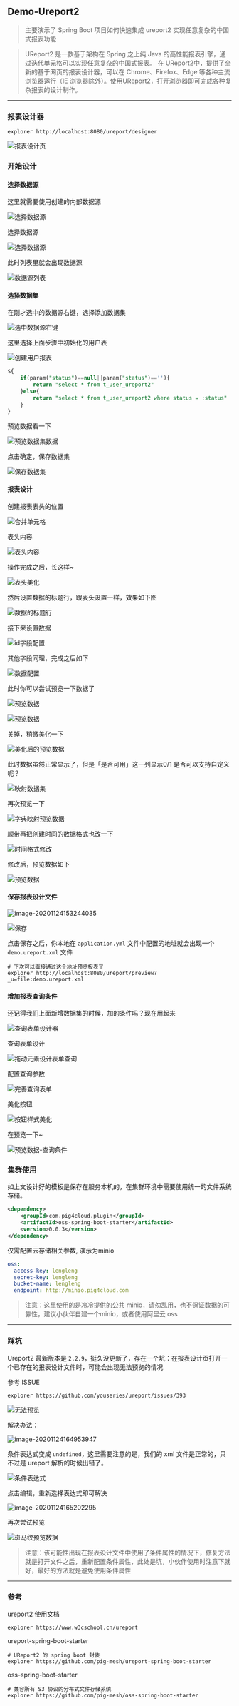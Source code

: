## Demo-Ureport2

> 主要演示了 Spring Boot 项目如何快速集成 ureport2 实现任意复杂的中国式报表功能

> UReport2 是一款基于架构在 Spring 之上纯 Java 的高性能报表引擎，通过迭代单元格可以实现任意复杂的中国式报表。 在
> UReport2中，提供了全新的基于网页的报表设计器，可以在 Chrome、Firefox、Edge 等各种主流浏览器运行（IE
> 浏览器除外）。使用UReport2，打开浏览器即可完成各种复杂报表的设计制作。

---

### 报表设计器

```shell
explorer http://localhost:8080/ureport/designer
```

![报表设计页](./doc/img/ureport2-01.png)

### 开始设计

#### 选择数据源

这里就需要使用创建的内部数据源

![选择数据源](./doc/img/ureport2-02.png)

选择数据源

![选择数据源](./doc/img/ureport2-03.png)

此时列表里就会出现数据源

![数据源列表](./doc/img/ureport2-04.png)

#### 选择数据集

在刚才选中的数据源右键，选择添加数据集

![选中数据源右键](./doc/img/ureport2-05.png)

这里选择上面步骤中初始化的用户表

![创建用户报表](./doc/img/ureport2-06.png)

```sql
${
    if(param("status")==null||param("status")==''){
    	return "select * from t_user_ureport2"
    }else{
    	return "select * from t_user_ureport2 where status = :status"
    }
}
```

预览数据看一下

![预览数据集数据](./doc/img/ureport2-07.png)

点击确定，保存数据集

![保存数据集](./doc/img/ureport2-08.png)

#### 报表设计

创建报表表头的位置

![合并单元格](./doc/img/ureport2-09.png)

表头内容

![表头内容](./doc/img/ureport2-10.png)

操作完成之后，长这样~

![表头美化](./doc/img/ureport2-11.png)

然后设置数据的标题行，跟表头设置一样，效果如下图

![数据的标题行](./doc/img/ureport2-12.png)

接下来设置数据

![id字段配置](./doc/img/ureport2-13.png)

其他字段同理，完成之后如下

![数据配置](./doc/img/ureport2-14.png)

此时你可以尝试预览一下数据了

![预览数据](./doc/img/ureport2-15.png)

![预览数据](./doc/img/ureport2-16.png)

关掉，稍微美化一下

![美化后的预览数据](./doc/img/ureport2-17.png)

此时数据虽然正常显示了，但是「是否可用」这一列显示0/1 是否可以支持自定义呢？

![映射数据集](./doc/img/ureport2-18.png)

再次预览一下

![字典映射预览数据](./doc/img/ureport2-19.png)

顺带再把创建时间的数据格式也改一下

![时间格式修改](./doc/img/ureport2-20.png)

修改后，预览数据如下

![预览数据](./doc/img/ureport2-21.png)

#### 保存报表设计文件

![image-20201124153244035](./doc/img/ureport2-22.png)

![保存](./doc/img/ureport2-23.png)

点击保存之后，你本地在 `application.yml` 文件中配置的地址就会出现一个 `demo.ureport.xml` 文件

```shell 
# 下次可以直接通过这个地址预览报表了
explorer http://localhost:8080/ureport/preview?_u=file:demo.ureport.xml
```

#### 增加报表查询条件

还记得我们上面新增数据集的时候，加的条件吗？现在用起来

![查询表单设计器](./doc/img/ureport2-24.png)

查询表单设计

![拖动元素设计表单查询](./doc/img/ureport2-25.png)

配置查询参数

![完善查询表单](./doc/img/ureport2-26.png)

美化按钮

![按钮样式美化](./doc/img/ureport2-27.png)

在预览一下~

![预览数据-查询条件](./doc/img/ureport2-28.png)

### 集群使用

如上文设计好的模板是保存在服务本机的，在集群环境中需要使用统一的文件系统存储。

```xml
<dependency>
	<groupId>com.pig4cloud.plugin</groupId>
	<artifactId>oss-spring-boot-starter</artifactId>
	<version>0.0.3</version>
</dependency>
```

仅需配置云存储相关参数, 演示为minio

```yaml
oss:
  access-key: lengleng
  secret-key: lengleng
  bucket-name: lengleng
  endpoint: http://minio.pig4cloud.com
```

> 注意：这里使用的是冷冷提供的公共 minio，请勿乱用，也不保证数据的可靠性，建议小伙伴自建一个minio，或者使用阿里云 oss

---

### 踩坑

Ureport2 最新版本是 `2.2.9`，挺久没更新了，存在一个坑：在报表设计页打开一个已存在的报表设计文件时，可能会出现无法预览的情况

参考 ISSUE

```shell
explorer https://github.com/youseries/ureport/issues/393
```

![无法预览](./doc/img/ureport2-29.png)

解决办法：

![image-20201124164953947](./doc/img/ureport2-30.png)

条件表达式变成 `undefined`，这里需要注意的是，我们的 xml 文件是正常的，只不过是 ureport 解析的时候出错了。

![条件表达式](./doc/img/ureport2-31.png)

点击编辑，重新选择表达式即可解决

![image-20201124165202295](./doc/img/ureport2-32.png)

再次尝试预览

![斑马纹预览数据](./doc/img/ureport2-33.png)

> 注意：该可能性出现在报表设计文件中使用了条件属性的情况下，修复方法就是打开文件之后，重新配置条件属性，此处是坑，小伙伴使用时注意下就好，最好的方法就是避免使用条件属性

---

### 参考

ureport2 使用文档

```shell
explorer https://www.w3cschool.cn/ureport
```

ureport-spring-boot-starter

```shell
# UReport2 的 spring boot 封装
explorer https://github.com/pig-mesh/ureport-spring-boot-starter
```

oss-spring-boot-starter

```shell
# 兼容所有 S3 协议的分布式文件存储系统
explorer https://github.com/pig-mesh/oss-spring-boot-starter
```
